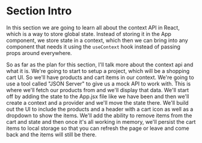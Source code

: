 # Section Intro

In this section we are going to learn all about the context API in React, which is a way to store global state. Instead of storing it in the App component, we store state in a context, which then we can bring into any component that needs it using the `useContext` hook instead of passing props around everywhere.

So as far as the plan for this section, I'll talk more about the context api and what it is. We're going to start to setup a project, which will be a shopping cart UI. So we'll have products and cart items in our context. We're going to use a tool called "JSON Server" to give us a mock API to work with. This is where we'll fetch our products from and we'll display that data. We'll start off by adding the state to the App.jsx file like we have been and then we'll create a context and a provider and we'll move the state there. We'll build out the UI to include the products and a header with a cart icon as well as a dropdown to show the items. We'll add the ability to remove items from the cart and state and then once it's all working in memory, we'll persist the cart items to local storage so that you can refresh the page or leave and come back and the items will still be there.